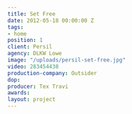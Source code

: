 ```yaml
---
title: Set Free
date: 2012-05-18 00:00:00 Z
tags:
- home
position: 1
client: Persil
agency: DLKW Lowe
image: "/uploads/persil-set-free.jpg"
video: 283454438
production-company: Outsider
dop: 
producer: Tex Travi
awards: 
layout: project
---
```


